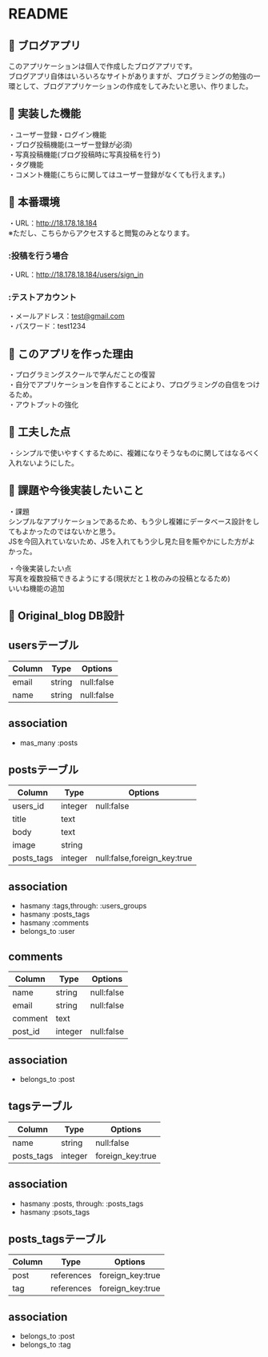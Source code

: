 # README

## :orange_book: ブログアプリ
  このアプリケーションは個人で作成したブログアプリです。</br>
  ブログアプリ自体はいろいろなサイトがありますが、プログラミングの勉強の一環として、ブログアプリケーションの作成をしてみたいと思い、作りました。</br>

## :orange_book: 実装した機能
  ・ユーザー登録・ログイン機能</br>
  ・ブログ投稿機能(ユーザー登録が必須)</br>
  ・写真投稿機能(ブログ投稿時に写真投稿を行う)</br>
  ・タグ機能</br>
  ・コメント機能(こちらに関してはユーザー登録がなくても行えます。)</br>

## :orange_book: 本番環境
  ・URL：http://18.178.18.184</br>
  ※ただし、こちらからアクセスすると閲覧のみとなります。</br>

  ### :投稿を行う場合</br>
  ・URL：http://18.178.18.184/users/sign_in</br>

  ### :テストアカウント</br>
  ・メールアドレス：test@gmail.com</br>
  ・パスワード：test1234</br>

## :orange_book: このアプリを作った理由
  ・プログラミングスクールで学んだことの復習</br>
  ・自分でアプリケーションを自作することにより、プログラミングの自信をつけるため。</br>
  ・アウトプットの強化</br>

## :orange_book: 工夫した点
  ・シンプルで使いやすくするために、複雑になりそうなものに関してはなるべく入れないようにした。</br>

## :orange_book: 課題や今後実装したいこと
  ・課題</br>
    シンプルなアプリケーションであるため、もう少し複雑にデータベース設計をしてもよかったのではないかと思う。</br>
    JSを今回入れていないため、JSを入れてもう少し見た目を賑やかにした方がよかった。</br>
  
  ・今後実装したい点</br>
    写真を複数投稿できるようにする(現状だと１枚のみの投稿となるため)</br>
    いいね機能の追加</br>

## :orange_book: Original_blog DB設計

## usersテーブル
 |Column|Type|Options|
 |------|----|-------|
 |email|string|null:false|
 |name|string|null:false|

 ## association
 - mas_many :posts


## postsテーブル
 |Column|Type|Options|
 |------|----|-------|
 |users_id|integer|null:false|
 |title|text||
 |body|text||
 |image|string||
 |posts_tags|integer|null:false,foreign_key:true|

 ## association
 - hasmany :tags,through: :users_groups
 - hasmany :posts_tags
 - hasmany :comments
 - belongs_to :user

 ## comments
 |Column|Type|Options|
 |------|----|-------|
 |name|string|null:false|
 |email|string|null:false|
 |comment|text||
 |post_id|integer|null:false|

 ## association
 - belongs_to :post

 ## tagsテーブル
 |Column|Type|Options|
 |------|----|-------|
 |name|string|null:false|
 |posts_tags|integer|foreign_key:true|

 ## association
 - hasmany :posts, through: :posts_tags
 - hasmany :psots_tags

 ## posts_tagsテーブル
 |Column|Type|Options|
 |------|----|-------|
 |post|references|foreign_key:true|
 |tag|references|foreign_key:true|
 
  ## association
  - belongs_to :post
  - belongs_to :tag
